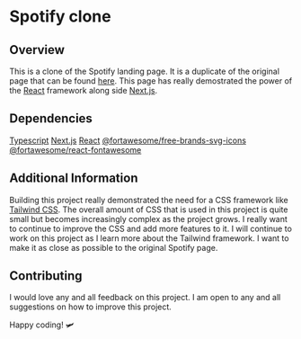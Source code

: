 # Spotify clone

## Overview

This is a clone of the Spotify landing page. It is a duplicate of the original page that can be found [here](https://www.spotify.com/za-en/premium/?_ga=2.133644686.1624025122.1657265731-1388336345.1655642287&_gac=1.120122874.1657024033.CjwKCAjwwo-WBhAMEiwAV4dyba2zBPO1V0-7VkFVs8HEPqp4JGLsykztIjiQ5VW8Vg9DjWc9LUi-5RoC_PQQAvD_BwE). This page has really demostrated the power of the [React](https://reactjs.org/) framework along side [Next.js](https://nextjs.org/docs/api-reference/create-next-app).

## Dependencies

[Typescript](https://www.typescriptlang.org/)
[Next.js](https://nextjs.org/docs/api-reference/create-next-app)
[React](https://reactjs.org/)
[@fortawesome/free-brands-svg-icons](https://www.npmjs.com/package/@fortawesome/free-brands-svg-icons)
[@fortawesome/react-fontawesome](https://fontawesome.com/v5/docs/web/use-with/react)

## Additional Information

Building this project really demonstrated the need for a CSS framework like [Tailwind CSS](https://tailwindcss.com/). The overall amount of CSS that is used in this project is quite small but becomes increasingly complex as the project grows. I really want to continue to improve the CSS and add more features to it. I will continue to work on this project as I learn more about the Tailwind framework. I want to make it as close as possible to the original Spotify page.

## Contributing

I would love any and all feedback on this project. I am open to any and all suggestions on how to improve this project.

Happy coding! 🛩️
